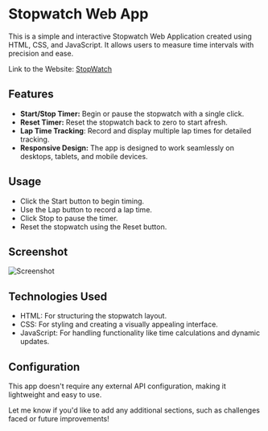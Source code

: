 # Stopwatch Web App

This is a simple and interactive Stopwatch Web Application created using HTML, CSS, and JavaScript. It allows users to measure time intervals with precision and ease.

Link to the Website: [StopWatch](https://ishitha21.github.io/Prodigy_WD_02/Index.html)

## Features
- **Start/Stop Timer:** Begin or pause the stopwatch with a single click.
- **Reset Timer:** Reset the stopwatch back to zero to start afresh.
- **Lap Time Tracking**: Record and display multiple lap times for detailed tracking.
- **Responsive Design:** The app is designed to work seamlessly on desktops, tablets, and mobile devices.

## Usage
- Click the Start button to begin timing.
- Use the Lap button to record a lap time.
- Click Stop to pause the timer.
- Reset the stopwatch using the Reset button.

## Screenshot
![Screenshot](https://github.com/user-attachments/assets/2f4c9484-a586-44a6-8a03-eec4ecd56bf0)

## Technologies Used
- HTML: For structuring the stopwatch layout.
- CSS: For styling and creating a visually appealing interface.
- JavaScript: For handling functionality like time calculations and dynamic updates.

## Configuration
This app doesn't require any external API configuration, making it lightweight and easy to use.

Let me know if you'd like to add any additional sections, such as challenges faced or future improvements!
